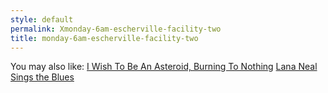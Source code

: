 ```yaml
---
style: default
permalink: Xmonday-6am-escherville-facility-two
title: monday-6am-escherville-facility-two
---
```

You may also like:
[I Wish To Be An Asteroid, Burning To Nothing](http://scp-wiki.net/i-wish-to-be-an-asteroid-burning-to-nothing)
[Lana Neal Sings the Blues](http://scp-wiki.net/lana-neal-sings-the-blues)